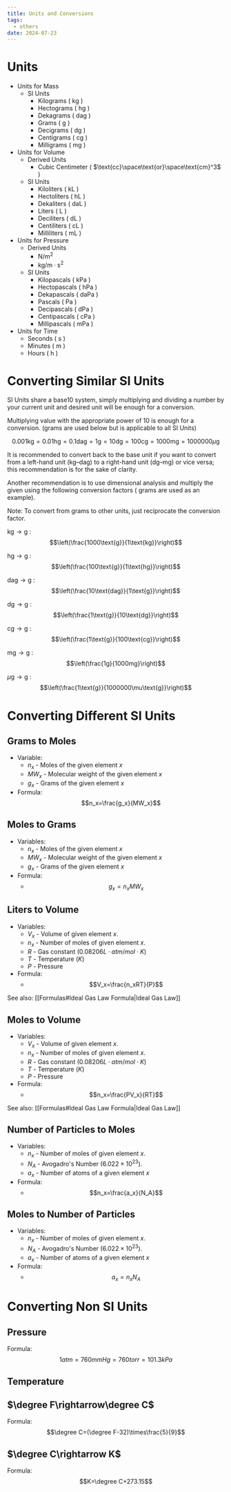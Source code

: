 ```yaml
---
title: Units and Conversions
tags:
  - others
date: 2024-07-23
---
```

# Units 
- Units for Mass
	- SI Units
		- Kilograms ( $\text{kg}$ )
		- Hectograms ( $\text{hg}$ )
		- Dekagrams ( $\text{dag}$ )
		- Grams ( $\text{g}$ )
		- Decigrams ( $\text{dg}$ )
		- Centigrams ( $\text{cg}$ )
		- Milligrams ( $\text{mg}$ )
- Units for Volume
	- Derived Units 
		- Cubic Centimeter ( $\text{cc}\space\text{or}\space\text{cm}^3$ )
	- SI Units
		- Kiloliters ( $\text{kL}$ )
		- Hectoliters ( $\text{hL}$ )
		- Dekaliters ( $\text{daL}$ )
		- Liters ( $\text{L}$ )
		- Deciliters ( $\text{dL}$ )
		- Centiliters ( $\text{cL}$ )
		- Milliliters ( $\text{mL}$ )
- Units for Pressure
	- Derived Units
		- $\text{N}/\text{m}^2$
		- $\text{kg}/\text{m}\cdot\text{s}^2$
	- SI Units
		- Kilopascals ( $\text{kPa}$ )
		- Hectopascals ( $\text{hPa}$ )
		- Dekapascals ( $\text{daPa}$ )
		- Pascals ( $\text{P}$a )
		- Decipascals ( $\text{dPa}$ )
		- Centipascals ( $\text{cPa}$ )
		- Millipascals ( $\text{mPa}$ )
- Units for Time
	- Seconds ( $\text{s}$ )
	- Minutes ( $\text{m}$ )
	- Hours ( $\text{h}$ )
# Converting Similar SI Units
SI Units share a base10 system, simply multiplying and dividing a number by your current unit and desired unit will be enough for a conversion.

Multiplying value with the appropriate power of 10 is enough for a conversion. (grams are used below but is applicable to all SI Units)

$$0.001\text{kg}=0.01\text{hg}=0.1\text{dag}=1\text{g}=10\text{dg}=100\text{cg}=1000\text{mg}=1000000\mu\text{g}$$

It is recommended to convert back to the base unit if you want to convert from a left-hand unit ($\text{kg}–\text{dag}$) to a right-hand unit ($\text{dg}–\text{mg}$) or vice versa; this recommendation is for the sake of clarity.

Another recommendation is to use dimensional analysis and multiply the given using the following conversion factors ( grams are used as an example).

Note: To convert from grams to other units, just reciprocate the conversion factor.

$\text{kg}\rightarrow\text{g}$ : $$\left(\frac{1000\text{g}}{1\text{kg}}\right)$$

$\text{hg}\rightarrow\text{g}$ : $$\left(\frac{100\text{g}}{1\text{hg}}\right)$$

$\text{dag}\rightarrow\text{g}$ : $$\left(\frac{10\text{dag}}{1\text{g}}\right)$$

$\text{dg}\rightarrow\text{g}$ : $$\left(\frac{1\text{g}}{10\text{dg}}\right)$$

$\text{cg}\rightarrow\text{g}$ : $$\left(\frac{1\text{g}}{100\text{cg}}\right)$$

$\text{mg}\rightarrow\text{g}$ : $$\left(\frac{1g}{1000mg}\right)$$

$\mu\text{g}\rightarrow\text{g}$ : $$\left(\frac{1\text{g}}{1000000\mu\text{g}}\right)$$
# Converting Different SI Units
## Grams to Moles
- Variable:
	- $n_x$ - Moles of the given element $x$
	- $MW_x$ - Molecular weight of the given element $x$
	- $g_x$ - Grams of the given element $x$
- Formula: $$n_x=\frac{g_x}{MW_x}$$
## Moles to Grams
- Variables:
	- $n_x$ - Moles of the given element $x$
	- $MW_x$ - Molecular weight of the given element $x$
	- $g_x$ - Grams of the given element $x$
- Formula: 
	- $$g_x=n_xMW_x$$
## Liters to Volume
- Variables:
	- $V_x$ - Volume of given element $x$.
	- $n_x$ - Number of moles of given element $x$.
	- $R$ - Gas constant ($0.08206L\cdot atm/mol\cdot K$)
	- $T$ - Temperature ($K$)
	- $P$ - Pressure
- Formula: 
	- $$V_x=\frac{n_xRT}{P}$$

See also: [[Formulas#Ideal Gas Law Formula|Ideal Gas Law]]
## Moles to Volume
- Variables:
	- $V_x$ - Volume of given element $x$.
	- $n_x$ - Number of moles of given element $x$.
	- $R$ - Gas constant ($0.08206L\cdot atm/mol\cdot K$)
	- $T$ - Temperature ($K$)
	- $P$ - Pressure
- Formula: 
	- $$n_x=\frac{PV_x}{RT}$$

See also: [[Formulas#Ideal Gas Law Formula|Ideal Gas Law]]
## Number of Particles to Moles
- Variables:
	- $n_x$ - Number of moles of given element $x$.
	- $N_A$ - Avogadro's Number ($6.022\times10^{23}$).
	- $a_x$ - Number of atoms of a given element $x$
- Formula: 
	- $$n_x=\frac{a_x}{N_A}$$
## Moles to Number of Particles
- Variables:
	- $n_x$ - Number of moles of given element $x$.
	- $N_A$ - Avogadro's Number ($6.022\times10^{23}$).
	- $a_x$ - Number of atoms of a given element $x$
- Formula: 
	- $$a_x=n_xN_A$$
# Converting Non SI Units
## Pressure
Formula: $$1atm=760mmHg=760torr=101.3kPa$$
## Temperature
## $\degree F\rightarrow\degree C$ 
Formula: $$\degree C=(\degree F-32)\times\frac{5}{9}$$
## $\degree C\rightarrow K$
Formula: $$K=\degree C+273.15$$


